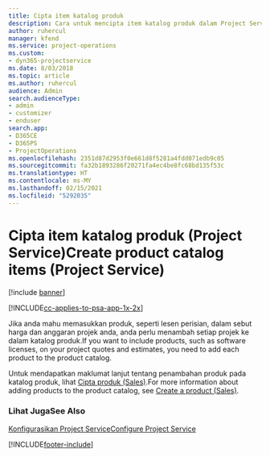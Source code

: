 ```yaml
---
title: Cipta item katalog produk
description: Cara untuk mencipta item katalog produk dalam Project Service
author: ruhercul
manager: kfend
ms.service: project-operations
ms.custom:
- dyn365-projectservice
ms.date: 8/03/2018
ms.topic: article
ms.author: ruhercul
audience: Admin
search.audienceType:
- admin
- customizer
- enduser
search.app:
- D365CE
- D365PS
- ProjectOperations
ms.openlocfilehash: 2351d87d2953f0e661d8f5281a4fdd071edb9c05
ms.sourcegitcommit: fa32b1893286f20271fa4ec4be8fc68bd135f53c
ms.translationtype: HT
ms.contentlocale: ms-MY
ms.lasthandoff: 02/15/2021
ms.locfileid: "5292035"
---
```

# <a name="create-product-catalog-items-project-service"></a><span data-ttu-id="76c7c-103">Cipta item katalog produk (Project Service)</span><span class="sxs-lookup"><span data-stu-id="76c7c-103">Create product catalog items (Project Service)</span></span>

[!include [banner](../includes/psa-now-project-operations.md)]

[!INCLUDE[cc-applies-to-psa-app-1x-2x](../includes/cc-applies-to-psa-app-1x-2x.md)]

<span data-ttu-id="76c7c-104">Jika anda mahu memasukkan produk, seperti lesen perisian, dalam sebut harga dan anggaran projek anda, anda perlu menambah setiap projek ke dalam katalog produk.</span><span class="sxs-lookup"><span data-stu-id="76c7c-104">If you want to include products, such as software licenses, on your project quotes and estimates, you need to add each product to the product catalog.</span></span>  
  
 <span data-ttu-id="76c7c-105">Untuk mendapatkan maklumat lanjut tentang penambahan produk pada katalog produk, lihat [Cipta produk (Sales)](https://docs.microsoft.com/dynamics365/sales-enterprise/create-product-sales).</span><span class="sxs-lookup"><span data-stu-id="76c7c-105">For more information about adding products to the product catalog, see [Create a product (Sales)](https://docs.microsoft.com/dynamics365/sales-enterprise/create-product-sales).</span></span>  
  
### <a name="see-also"></a><span data-ttu-id="76c7c-106">Lihat Juga</span><span class="sxs-lookup"><span data-stu-id="76c7c-106">See Also</span></span>  
 [<span data-ttu-id="76c7c-107">Konfigurasikan Project Service</span><span class="sxs-lookup"><span data-stu-id="76c7c-107">Configure Project Service</span></span>](../psa/configure.md)


[!INCLUDE[footer-include](../includes/footer-banner.md)]